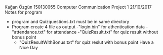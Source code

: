 Kağan Özgün 150130055
Computer Communication Project 1
21/10/2017
Notes for program
- program and Quizquestions.txt must be in same directory
- Program create 4 file as output
	-"login.bin" for athentication data
	-"attendance.txt" for attendance
	-"QuizResult.txt" for quiz result without bonus point
	- "QuizResultWithBonus.txt" for quiz reslut with bonus point
Have a Nice Day
